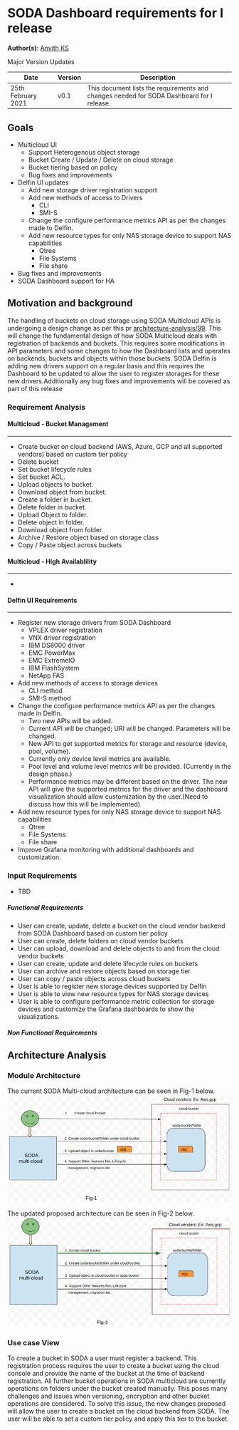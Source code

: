 # SODA Dashboard requirements for I release

  

**Author(s)**: [Anvith KS](https://github.com/anvithks)

Major Version Updates

|**Date** | **Version** | **Description** |
|---------|-------------|-----------------|
| 25th February 2021  | v0.1  | This document lists the requirements and changes needed for SODA Dashboard for I release. |



## Goals
- Multicloud UI 
    - Support Heterogenous object storage
    - Bucket Create / Update / Delete on cloud storage
    - Bucket tiering based on policy
    - Bug fixes and improvements
- Delfin UI updates
    - Add new storage driver registration support 
    - Add new methods of access to Drivers
        - CLI
        - SMI-S
    - Change the configure performance metrics API as per the changes made to Delfin.
    - Add new resource types for only NAS storage device  to support NAS capabilities
        - Qtree
        - File Systems
        - File share   
- Bug fixes and improvements
- SODA Dashboard support for HA


## Motivation and background

The handling of buckets on cloud storage using SODA Multicloud APIs is undergoing a design change as per this pr [architecture-analysis/99](https://github.com/sodafoundation/architecture-analysis/pull/99). This will change the fundamental design of how SODA Multicloud deals with registration of backends and buckets. This requires some modifications in API parameters and some changes to how the Dashboard lists and operates on backends, buckets and objects within those buckets. SODA Delfin is adding new drivers support on a regular basis and this requires the Dashboard to be updated to allow the user to register storages for these new drivers.Additionally any bug fixes and improvements will be covered as part of this release


### Requirement Analysis


#### Multicloud - Bucket Management
---
* Create bucket on cloud backend (AWS, Azure, GCP and all supported vendors) based on custom tier policy
* Delete bucket 
* Set bucket lifecycle rules
* Set bucket ACL.
* Upload objects to bucket.
* Download object from bucket.
* Create a folder in bucket.
* Delete folder in bucket.
* Upload Object to folder.
* Delete object in folder.
* Download object from folder.
* Archive / Restore object based on storage class
* Copy / Paste object across buckets

#### Multicloud - High Availablility
---
* 
#### Delfin UI Requirements
---
* Register new storage drivers from SODA Dashboard
    * VPLEX driver registration
    * VNX driver registration
    * IBM DS8000 driver
    * EMC PowerMax
    * EMC ExtremeIO
    * IBM FlashSystem
    * NetApp FAS
* Add new methods of access to storage devices
    * CLI method
    * SMI-S method
* Change the configure performance metrics API as per the changes made in Delfin.
    * Two new APIs will be added.
    * Current API will be changed; URI will be changed. Parameters will be changed.
    * New API to get supported metrics for storage and resource (device, pool, volume).
    * Currently only device level metrics are available.
    * Pool level and volume level metrics will be provided. (Currently in the design phase.)
    * Performance metrics may be different based on the driver. The new API will give the supported metrics for the driver and the dashboard visualization should allow customization by the user.(Need to discuss how this will be implemented)
*  Add new resource types for only NAS storage device  to support NAS capabilities
    * Qtree
    * File Systems
    * File share
* Improve Grafana monitoring with additional dashboards and customization.

### Input Requirements

* TBD
  
##### Functional Requirements
* User can create, update, delete a bucket on the cloud vendor backend from SODA Dashboard based on custom tier policy
* User can create, delete folders on cloud vendor buckets
* User can upload, download and delete objects to and from the cloud vendor buckets
* User can create, update and delete lifecycle rules on buckets
* User can archive and restore objects based on storage tier
* User can copy / paste objects across cloud buckets
* User is able to register new storage devices supported by Delfin
* User is able to view new resource types for NAS storage devices
* User is able to configure performance metric collection for storage devices and customize the Grafana dashboards to show the visualizations.


##### Non Functional Requirements

  
## Architecture Analysis

### Module Architecture


The current SODA Multi-cloud architecture can be seen in Fig-1 below.
![Current SODA Multi-cloud architecture](resources/multi-cloud-fig1.png)

The updated proposed architecture can be seen in Fig-2 below.
![Updated SODA Multi-cloud architecture](resources/multi-cloud-fig2.png)


### Use case View
To create a bucket in SODA a user must register a backend. This registration process requires the user to create a bucket using the cloud console and provide the name of the bucket at the time of backend registration. All further bucket operations in SODA multicloud are currently operations on folders under the bucket created manually.
This poses many challenges and issues when versioning, encryption and other bucket operations are considered.
To solve this issue, the new changes proposed will allow the user to create a bucket on the cloud backend from SODA. The user will be able to set a custom tier policy and apply this tier to the bucket.



